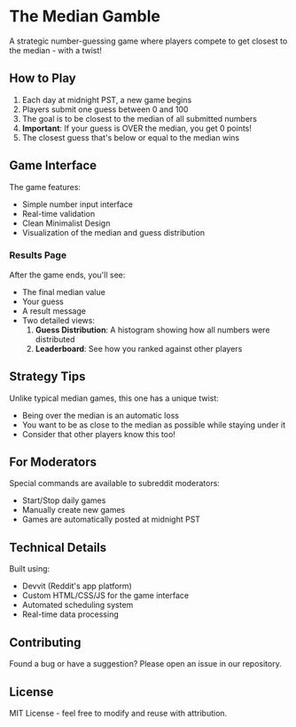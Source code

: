 # The Median Gamble

A strategic number-guessing game where players compete to get closest to the median - with a twist!

## How to Play

1. Each day at midnight PST, a new game begins
2. Players submit one guess between 0 and 100
3. The goal is to be closest to the median of all submitted numbers
4. **Important**: If your guess is OVER the median, you get 0 points!
5. The closest guess that's below or equal to the median wins

## Game Interface

The game features:
- Simple number input interface
- Real-time validation
- Clean Minimalist Design
- Visualization of the median and guess distribution

### Results Page
After the game ends, you'll see:
- The final median value
- Your guess
- A result message
- Two detailed views:
  1. **Guess Distribution**: A histogram showing how all numbers were distributed
  2. **Leaderboard**: See how you ranked against other players

## Strategy Tips

Unlike typical median games, this one has a unique twist:
- Being over the median is an automatic loss
- You want to be as close to the median as possible while staying under it
- Consider that other players know this too!

## For Moderators

Special commands are available to subreddit moderators:
- Start/Stop daily games
- Manually create new games
- Games are automatically posted at midnight PST

## Technical Details

Built using:
- Devvit (Reddit's app platform)
- Custom HTML/CSS/JS for the game interface
- Automated scheduling system
- Real-time data processing

## Contributing

Found a bug or have a suggestion? Please open an issue in our repository.

## License

MIT License - feel free to modify and reuse with attribution.